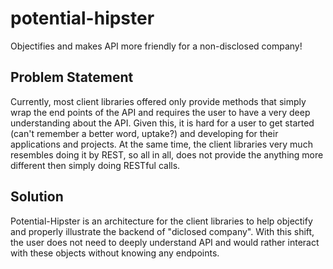 # potential-hipster
Objectifies and makes API more friendly for a non-disclosed company!

## Problem Statement
Currently, most client libraries offered only provide methods that simply wrap the end points of the API and requires the user to have a very deep understanding about the API. Given this, it is hard for a user to get started (can't remember a better word, uptake?) and developing for their applications and projects. At the same time, the client libraries very much resembles doing it by REST, so all in all, does not provide the anything more different then simply doing RESTful calls.

## Solution
Potential-Hipster is an architecture for the client libraries to help objectify and properly illustrate the backend of "diclosed company". With this shift, the user does not need to deeply understand API and would rather interact with these objects without knowing any endpoints.
